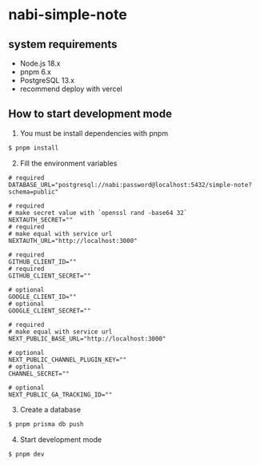 # nabi-simple-note

## system requirements

- Node.js 18.x
- pnpm 6.x
- PostgreSQL 13.x
- recommend deploy with vercel

## How to start development mode

1. You must be install dependencies with pnpm

```bash
$ pnpm install
```

2. Fill the environment variables

```text
# required
DATABASE_URL="postgresql://nabi:password@localhost:5432/simple-note?schema=public"

# required
# make secret value with `openssl rand -base64 32`
NEXTAUTH_SECRET=""
# required
# make equal with service url
NEXTAUTH_URL="http://localhost:3000"

# required
GITHUB_CLIENT_ID=""
# required
GITHUB_CLIENT_SECRET=""

# optional
GOOGLE_CLIENT_ID=""
# optional
GOOGLE_CLIENT_SECRET=""

# required
# make equal with service url
NEXT_PUBLIC_BASE_URL="http://localhost:3000"

# optional
NEXT_PUBLIC_CHANNEL_PLUGIN_KEY=""
# optional
CHANNEL_SECRET=""

# optional
NEXT_PUBLIC_GA_TRACKING_ID=""
```

3. Create a database

```bash
$ pnpm prisma db push
```

4. Start development mode

```bash
$ pnpm dev
```
